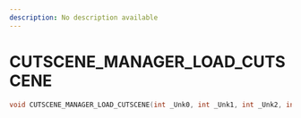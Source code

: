 ```yaml
---
description: No description available 
---
```


# CUTSCENE_MANAGER_LOAD_CUTSCENE

```cpp
void CUTSCENE_MANAGER_LOAD_CUTSCENE(int _Unk0, int _Unk1, int _Unk2, int _Unk3, int _Unk4, int _Unk5);
```